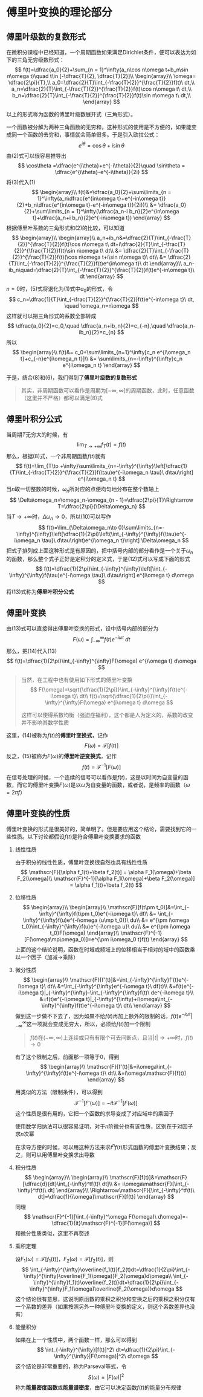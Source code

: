 # 傅里叶变换的理论部分

## 傅里叶级数的复数形式

在微积分课程中已经知道，一个周期函数如果满足Dirichlet条件，便可以表达为如下的三角无穷级数形式：
$$
f(t)=\dfrac{a_0}{2}+\sum_{n = 1}^\infty(a_n\cos n\omega t+b_n\sin n\omega t)\quad t\in [-\dfrac{T}{2}, \dfrac{T}{2}]\\
\begin{array}\\
\omega= \dfrac{2\pi}{T},\\
a_0=\dfrac{2}{T}\int_{-\frac{T}{2}}^{\frac{T}{2}}f(t)\ dt,\\
a_n=\dfrac{2}{T}\int_{-\frac{T}{2}}^{\frac{T}{2}}f(t)\cos n\omega t\ dt,\\
b_n=\dfrac{2}{T}\int_{-\frac{T}{2}}^{\frac{T}{2}}f(t)\sin n\omega t\ dt,\\
\end{array}
$$

以上的形式称为函数的傅里叶级数展开式（三角形式）。

一个函数被分解为两种三角函数的无穷和，这种形式的使用是不方便的，如果能变成同一个函数的去穷和，事情就会简单很多。于是引入欧拉公式：
$$
e^{i\theta}=\cos \theta +i \sin\theta
$$
由(2)式可以很容易推导出
$$
\cos\theta =\dfrac{e^{i\theta}+e^{-i\theta}}{2}\quad \sin\theta = \dfrac{e^{i\theta}-e^{-i\theta}}{2i}
$$
将(3)代入(1)
$$
\begin{array}\\
f(t)&=\dfrac{a_0}{2}+\sum\limits_{n = 1}^\infty(a_n\dfrac{e^{in\omega t}+e^{-in\omega t}}{2}+b_n\dfrac{e^{in\omega t}-e^{-in\omega t}}{2i})\\
&= \dfrac{a_0}{2}+\sum\limits_{n = 1}^\infty(\dfrac{a_n-i b_n}{2}e^{in\omega t}+\dfrac{a_n+i b_n}{2}e^{-in\omega t})
\end{array}
$$
根据傅里叶系数的三角形式和(2)的比较，可以知道
$$
\begin{array}\\
\begin{array}\\
a_n+ib_n&=\dfrac{2}{T}\int_{-\frac{T}{2}}^{\frac{T}{2}}f(t)\cos n\omega t\ dt+i\dfrac{2}{T}\int_{-\frac{T}{2}}^{\frac{T}{2}}f(t)\sin n\omega t\ dt\\
&= \dfrac{2}{T}\int_{-\frac{T}{2}}^{\frac{T}{2}}f(t)(\cos n\omega t+i\sin n\omega t)\ dt\\
&= \dfrac{2}{T}\int_{-\frac{T}{2}}^{\frac{T}{2}}f(t)e^{in\omega t}\ dt
\end{array}\\
a_n-ib_n\quad=\dfrac{2}{T}\int_{-\frac{T}{2}}^{\frac{T}{2}}f(t)e^{-in\omega t}\ dt
\end{array}
$$

$n=0$时，(5)式将退化为(1)式中$a_0$的形式，令
$$
c_n=\dfrac{1}{T}\int_{-\frac{T}{2}}^{\frac{T}{2}}f(t)e^{-in\omega t}\ dt, \quad \omega_n=n\omega
$$
这样就可以把三角形式的系数全部转成
$$
\dfrac{a_0}{2}=c_0,\quad
\dfrac{a_n+ib_n}{2}=c_{-n},\quad
\dfrac{a_n-ib_n}{2}=c_{n}
$$
所以
$$
\begin{array}\\
f(t)&= c_0+\sum\limits_{n=1}^\infty[c_n e^{i\omega_n t}+c_{-n}e^{i\omega_n t}]\\
&= \sum\limits_{n=-\infty}^{\infty}c_n e^{i\omega_n t}
\end{array}
$$

于是，结合(8)和(6)，我们得到了**傅里叶级数的复数形式**

> 其实，非周期函数可以看作是周期为$[-\infty, \infty]$的周期函数，此时，任意函数（这里并不严格）都可以满足(8)式

## 傅里叶积分公式

当周期$T$无穷大的时候，有
$$
\lim_{T\to +\infty}f_T(t)=f(t)
$$
那么，根据(8)式，一个非周期函数$f(t)$就有
$$
f(t)=\lim_{T\to +\infty}\sum\limits_{n=-\infty}^{\infty}\left[\dfrac{1}{T}\int_{-\frac{T}{2}}^{\frac{T}{2}}f(\tau)e^{-i\omega_n \tau}\ d\tau\right] e^{i\omega_n t}
$$
当$n$取一切整数的时候，$\omega_n$所对应的点便均匀地分布在整个数轴上
$$
\Delta\omega_n=\omega_n-\omega_{n - 1}=\dfrac{2\pi}{T}\Rightarrow T=\dfrac{2\pi}{\Delta\omega_n}
$$
当$T\to +\infty$时，$\Delta\omega_n\to 0$，所以(10)可以写作
$$
f(t)=\lim_{\Delta\omega_n\to 0}\sum\limits_{n=-\infty}^{\infty}\left[\dfrac{1}{2\pi}\left(\int_{-\infty}^{\infty}f(\tau)e^{-i\omega_n \tau}\ d\tau\right)e^{i\omega_n t}\right] \Delta\omega_n
$$
把式子排列成上面这种形式是有原因的，把中括号内部的部分看作是一个关于$\omega_n$的函数，那么整个式子正好是定积分的定义式，于是(12)式可以写成下面的形式
$$
f(t)=\dfrac{1}{2\pi}\int_{-\infty}^{\infty}\left[\int_{-\infty}^{\infty}f(\tau)e^{-i\omega \tau}\ d\tau\right] e^{i\omega t} d\omega
$$
将(13)式称为**傅里叶积分公式**

## 傅里叶变换

由(13)式可以直接得出傅里叶变换的形式，设中括号内部的部分为
$$
F(\omega)=\int_{-\infty}^{\infty}f(t)e^{-i\omega t}\ dt
$$
那么，把(14)代入(13)
$$
f(t)=\dfrac{1}{2\pi}\int_{-\infty}^{\infty}F(\omega) e^{i\omega t} d\omega
$$
> 当然，在工程中也有使用如下形式的傅里叶变换
> $$
> F(\omega)=\sqrt{\dfrac{1}{2\pi}}\int_{-\infty}^{\infty}f(t)e^{-i\omega t}\ dt\\
> f(t)=\sqrt{\dfrac{1}{2\pi}}\int_{-\infty}^{\infty}F(\omega) e^{i\omega t} d\omega
> $$
>
> 这样可以使得系数均衡（强迫症福利），这个都是人为定义的，系数的改变并不影响其数学性质

这里，(14)被称为$f(t)$的**傅里叶变换式**，记作
$$
F(\omega)=\mathscr{F}[f(t)]
$$
反之，(15)被称为$F(\omega)$的**傅里叶逆变换式**，记作
$$
f(t)=\mathscr{F}^{-1}[F(\omega)]
$$
在信号处理的时候，一个连续的信号可以看作是$f(t)$，这是以时间为自变量的函数，而它的傅里叶变换$F(\omega)$是以$\omega$为自变量的函数，或者说，是频率的函数（$\omega=2\pi f$）

## 傅里叶变换的性质

傅里叶变换的形式是很美好的，简单明了。但是要应用这个结论，需要找到它的一些性质。以下讨论都假设$f(t)$是符合傅里叶变换要求的函数

1. 线性性质

   由于积分的线性性质，傅里叶变换很自然也具有线性性质
   $$
   \mathscr{F}[\alpha f_1(t)+\beta f_2(t)] = \alpha F_1(\omega)+\beta F_2(\omega)\\
   \mathscr{F}^{-1}[\alpha F_1(\omega)+\beta F_2(\omega)] = \alpha f_1(t)+\beta f_2(t)
   $$

2. 位移性质
   $$
   \begin{array}\\
   \begin{array}\\
   \mathscr{F}[f(t\pm t_0)]&=\int_{-\infty}^{\infty}f(t\pm t_0)e^{-i\omega t}\ dt\\
   &= \int_{-\infty}^{\infty}f(u)e^{-i\omega (u\mp t_0)}\ du\\
   &= e^{\pm i\omega t_0}\int_{-\infty}^{\infty}f(u)e^{-i\omega u}\ du\\
   &= e^{\pm i\omega t_0}F(\omega)
   \end{array}\\
   \mathscr{F}^{-1}[F(\omega\mp\omega_0)]=e^{\pm i\omega_0 t}f(t)
   \end{array}
   $$
   上面的这个结论说明，函数在时域或频域上的位移相当于相对的域中的函数乘以一个因子（加减->乘除）

3. 微分性质
   $$
   \begin{array}\\
   \mathscr{F}[f'(t)]&=\int_{-\infty}^{\infty}f'(t)e^{-i\omega t}\ dt\\
   &=\int_{-\infty}^{\infty}e^{-i\omega t}\ df(t)\\
   &=f(t)e^{-i\omega t}|_{-\infty}^{\infty}-\int_{-\infty}^{\infty}f(t)\ de^{-i\omega t}\\
   &=f(t)e^{-i\omega t}|_{-\infty}^{\infty}+i\omega\int_{-\infty}^{\infty}f(t)e^{-i\omega t}\ dt\\
   \end{array}
   $$
   做到这一步做不下去了，因为如果不给$f(t)$再加上额外的限制的话，$f(t)e^{-i\omega t}|_{-\infty}^{\infty}$这一项就会变成无穷大，所以，必须给$f(t)$加一个限制

   > $f(t)$在$(-\infty, \infty)$上连续或只有有限个可去间断点，且当$|t|\to +\infty$时，$f(t)\to 0$

   有了这个限制之后，前面那一项等于0，得到
   $$
   \begin{array}\\
   \mathscr{F}[f'(t)]&=i\omega\int_{-\infty}^{\infty}f(t)e^{-i\omega t}\ dt\\
   &=i\omega\mathscr{F}[f(t)]
   \end{array}
   $$

   用类似的方法（限制条件），可以得到
   $$
   \mathscr{F}^{-1}[F'(\omega)]=-it\mathscr{F}^{-1}[F(\omega)]
   $$
   这个性质是很有用的，它把一个函数的求导变成了对应域中的乘因子

   使用数学归纳法可以很容易证明，对于$n$阶微分也有该性质，区别在于对因子求$n$次幂

   在求导方便的时候，可以用这种方法来求$t^nf(t)$形式函数的傅里叶变换结果；反之，则可以用傅里叶变换求出导数

4. 积分性质
   $$
   \begin{array}\\
   \begin{array}\\
   \mathscr{F}[f(t)]&=\mathscr{F}[\dfrac{d}{dt}\int_{-\infty}^tf(t)\ dt]\\
   &= i\omega\mathscr{F}[\int_{-\infty}^tf(t)\ dt]
   \end{array}\\
   \Rightarrow\mathscr{F}[\int_{-\infty}^tf(t)\ dt]=\dfrac{1}{i\omega}\mathscr{F}[f(t)]
   \end{array}
   $$
   同理
   $$
   \mathscr{F}^{-1}[\int_{-\infty}^\omega F(\omega)\ d\omega]=-\dfrac{1}{it}\mathscr{F}^{-1}[F(\omega)]
   $$
   和微分性质类似，这里不再赘述

5. 乘积定理

   设$F_1(\omega) = \mathscr{F}[f_1(t)]$，$F_2(\omega) = \mathscr{F}[f_2(t)]$，则
   $$
   \int_{-\infty}^{\infty}\overline{f_1(t)}f_2(t)dt=\dfrac{1}{2\pi}\int_{-\infty}^{\infty}\overline{F_1(\omega)}F_2(\omega)d\omega\\
   \int_{-\infty}^{\infty}f_1(t)\overline{f_2(t)}dt=\dfrac{1}{2\pi}\int_{-\infty}^{\infty}F_1(\omega)\overline{F_2(\omega)}d\omega
   $$
   这个结论很有意思，这说明原函数的乘积之积分和变换之后的乘积之积分仅有一个系数的差异（如果按照另外一种傅里叶变换的定义，则这个系数差异也没有）

6. 能量积分

   如果在上一个性质中，两个函数一样，那么可以得到
   $$
   \int_{-\infty}^{\infty}[f(t)]^2\ dt=\dfrac{1}{2\pi}\int_{-\infty}^{\infty}|F(\omega)|^2\ d\omega
   $$
   这个结论是非常重要的，称为Parseval等式，令
   $$
   S(\omega)=|F(\omega)|^2
   $$
   称为**能量密度函数**或**能量谱密度**，由它可以决定函数$f(t)$的能量分布规律
















